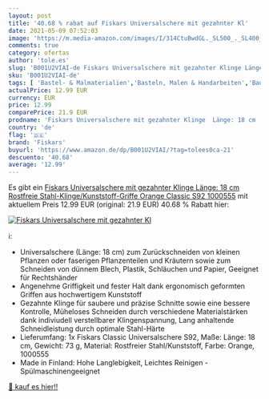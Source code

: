 ```yaml
---
layout: post
title: '40.68 % rabat auf Fiskars Universalschere mit gezahnter Kl'
date: 2021-05-09 07:52:03
image: 'https://m.media-amazon.com/images/I/314CtuBwdGL._SL500_._SL400_.jpg'
comments: true
category: ofertas
author: 'tole.es'
slug: 'B001U2VIAI-de Fiskars Universalschere mit gezahnter Klinge Länge: 18 cm...'
sku: 'B001U2VIAI-de'
tags: [ 'Bastel- & Malmaterialien','Basteln, Malen & Handarbeiten','Baumscheren & Gartenscheren','Garten','Gartenarbeit','Gartengeräte','Küche, Haushalt & Wohnen','Rasenmäher & Elektrische Gartenwerkzeuge','Scheren','Schneidgeräte','fiskars', ]
actualPrice: 12.99 EUR
currency: EUR
price: 12.99
comparePrice: 21.9 EUR
prodname: 'Fiskars Universalschere mit gezahnter Klinge  Länge: 18 cm  Rostfreie Stahl-Klinge/Kunststoff-Griffe  Orange  Classic  S92  1000555'
country: 'de'
flag: '🇩🇪'
brand: 'Fiskars'
buyurl: 'https://www.amazon.de/dp/B001U2VIAI/?tag=tolees0ca-21'
descuento: '40.68'
average: '12.99'
---
```


Es gibt ein [Fiskars Universalschere mit gezahnter Klinge  Länge: 18 cm  Rostfreie Stahl-Klinge/Kunststoff-Griffe  Orange  Classic  S92  1000555](https://www.amazon.de/dp/B001U2VIAI/?tag=tolees0ca-21) mit aktuellem Preis 12.99 EUR (original: 21.9 EUR) 40.68 % Rabatt hier:

[![Fiskars Universalschere mit gezahnter Kl](https://m.media-amazon.com/images/I/314CtuBwdGL._SL500_._SL400_.jpg)](https://www.amazon.de/dp/B001U2VIAI/?tag=tolees0ca-21)

ℹ️:

- Universalschere (Länge: 18 cm) zum Zurückschneiden von kleinen Pflanzen oder faserigen Pflanzenteilen und Kräutern sowie zum Schneiden von dünnem Blech, Plastik, Schläuchen und Papier, Geeignet für Rechtshänder
- Angenehme Griffigkeit und fester Halt dank ergonomisch geformten Griffen aus hochwertigem Kunststoff
- Gezahnte Klinge für saubere und präzise Schnitte sowie eine bessere Kontrolle, Müheloses Schneiden durch verschiedene Materialstärken dank indiviudell verstellbarer Klingenspannung, Lang anhaltende Schneidleistung durch optimale Stahl-Härte
- Lieferumfang: 1x Fiskars Classic Universalschere S92, Maße: Länge: 18 cm, Gewicht: 73 g, Material: Rostfreier Stahl/Kunststoff, Farbe: Orange, 1000555
- Made in Finland: Hohe Langlebigkeit, Leichtes Reinigen - Spülmaschinengeeignet

[🛒 kauf es hier!!](https://www.amazon.de/dp/B001U2VIAI/?tag=tolees0ca-21)

